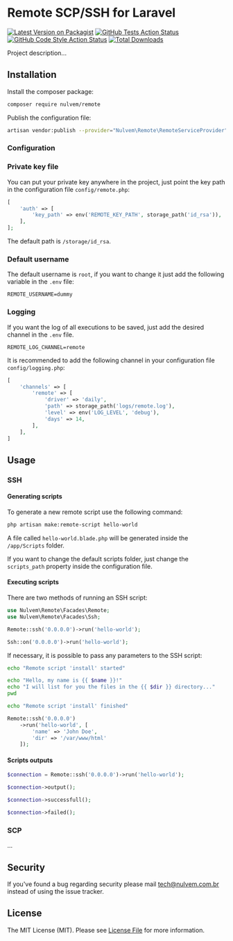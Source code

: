 # Remote SCP/SSH for Laravel

[![Latest Version on Packagist](https://img.shields.io/packagist/v/nulvem/remote.svg?style=flat-square)](https://packagist.org/packages/nulvem/remote)
[![GitHub Tests Action Status](https://img.shields.io/github/actions/workflow/status/nulvem/remote/run-tests.yml?branch=main&label=tests&style=flat-square)](https://github.com/nulvem/remote/actions?query=workflow%3Arun-tests+branch%3Amain)
[![GitHub Code Style Action Status](https://img.shields.io/github/actions/workflow/status/nulvem/remote/fix-php-code-style-issues.yml?branch=main&label=code%20style&style=flat-square)](https://github.com/nulvem/remote/actions?query=workflow%3A"Fix+PHP+code+style+issues"+branch%3Amain)
[![Total Downloads](https://img.shields.io/packagist/dt/nulvem/remote.svg?style=flat-square)](https://packagist.org/packages/nulvem/remote)

Project description...

## Installation

Install the composer package:

```bash
composer require nulvem/remote
```

Publish the configuration file:

```bash
artisan vendor:publish --provider="Nulvem\Remote\RemoteServiceProvider"
```

### Configuration

### Private key file

You can put your private key anywhere in the project, just point the key path in the configuration file `config/remote.php`:

```php
[
    'auth' => [
        'key_path' => env('REMOTE_KEY_PATH', storage_path('id_rsa')),
    ],
];
```

The default path is `/storage/id_rsa`.

### Default username

The default username is `root`, if you want to change it just add the following variable in the `.env` file:

```dotenv
REMOTE_USERNAME=dummy
```

### Logging

If you want the log of all executions to be saved, just add the desired channel in the `.env` file.

```dotenv
REMOTE_LOG_CHANNEL=remote
```

It is recommended to add the following channel in your configuration file `config/logging.php`:

```php
[
    'channels' => [
        'remote' => [
            'driver' => 'daily',
            'path' => storage_path('logs/remote.log'),
            'level' => env('LOG_LEVEL', 'debug'),
            'days' => 14,
        ],
    ],
]
```

## Usage

### SSH

#### Generating scripts

To generate a new remote script use the following command:

```bash
php artisan make:remote-script hello-world
```

A file called `hello-world.blade.php` will be generated inside the `/app/Scripts` folder.

If you want to change the default scripts folder, just change the `scripts_path` property inside the configuration file.

#### Executing scripts

There are two methods of running an SSH script:

```php
use Nulvem\Remote\Facades\Remote;
use Nulvem\Remote\Facades\Ssh;

Remote::ssh('0.0.0.0')->run('hello-world');

Ssh::on('0.0.0.0')->run('hello-world');
```

If necessary, it is possible to pass any parameters to the SSH script:

```bash
echo "Remote script 'install' started"

echo "Hello, my name is {{ $name }}!"
echo "I will list for you the files in the {{ $dir }} directory..."
pwd

echo "Remote script 'install' finished"
```

```php
Remote::ssh('0.0.0.0')
    ->run('hello-world', [
        'name' => 'John Doe',
        'dir' => '/var/www/html'
    ]);
```

#### Scripts outputs

```php
$connection = Remote::ssh('0.0.0.0')->run('hello-world');

$connection->output();

$connection->successfull();

$connection->failed();
```

### SCP

...

## Security

If you've found a bug regarding security please mail [tech@nulvem.com.br](mailto:tech@nulvem.com.br) instead of using the issue tracker.

## License

The MIT License (MIT). Please see [License File](LICENSE.md) for more information.
